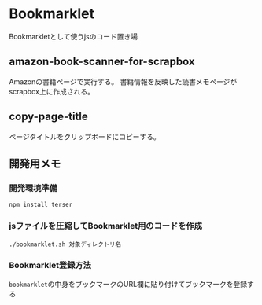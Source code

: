 # Bookmarklet

Bookmarkletとして使うjsのコード置き場

## amazon-book-scanner-for-scrapbox
Amazonの書籍ページで実行する。
書籍情報を反映した読書メモページがscrapbox上に作成される。

## copy-page-title
ページタイトルをクリップボードにコピーする。

## 開発用メモ

### 開発環境準備
```shell
npm install terser
```

### jsファイルを圧縮してBookmarklet用のコードを作成
```shell
./bookmarklet.sh 対象ディレクトリ名
```

### Bookmarklet登録方法
`bookmarklet`の中身をブックマークのURL欄に貼り付けてブックマークを登録する
